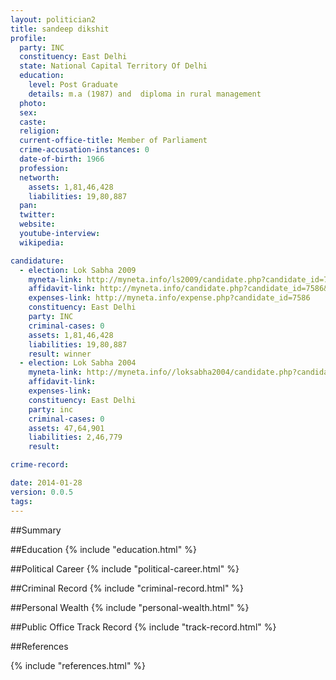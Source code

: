 ```yaml
---
layout: politician2
title: sandeep dikshit
profile: 
  party: INC
  constituency: East Delhi
  state: National Capital Territory Of Delhi
  education: 
    level: Post Graduate
    details: m.a (1987) and  diploma in rural management
  photo: 
  sex: 
  caste: 
  religion: 
  current-office-title: Member of Parliament
  crime-accusation-instances: 0
  date-of-birth: 1966
  profession: 
  networth: 
    assets: 1,81,46,428
    liabilities: 19,80,887
  pan: 
  twitter: 
  website: 
  youtube-interview: 
  wikipedia: 

candidature: 
  - election: Lok Sabha 2009
    myneta-link: http://myneta.info/ls2009/candidate.php?candidate_id=7586
    affidavit-link: http://myneta.info/candidate.php?candidate_id=7586&scan=original
    expenses-link: http://myneta.info/expense.php?candidate_id=7586
    constituency: East Delhi 
    party: INC
    criminal-cases: 0
    assets: 1,81,46,428
    liabilities: 19,80,887
    result: winner 
  - election: Lok Sabha 2004
    myneta-link: http://myneta.info//loksabha2004/candidate.php?candidate_id=2755
    affidavit-link: 
    expenses-link: 
    constituency: East Delhi 
    party: inc
    criminal-cases: 0
    assets: 47,64,901
    liabilities: 2,46,779
    result:  

crime-record: 

date: 2014-01-28
version: 0.0.5
tags: 
---
```

##Summary


##Education
{% include "education.html" %}


##Political Career
{% include "political-career.html" %}


##Criminal Record
{% include "criminal-record.html" %}


##Personal Wealth
{% include "personal-wealth.html" %}


##Public Office Track Record
{% include "track-record.html" %}


##References


{% include "references.html" %}